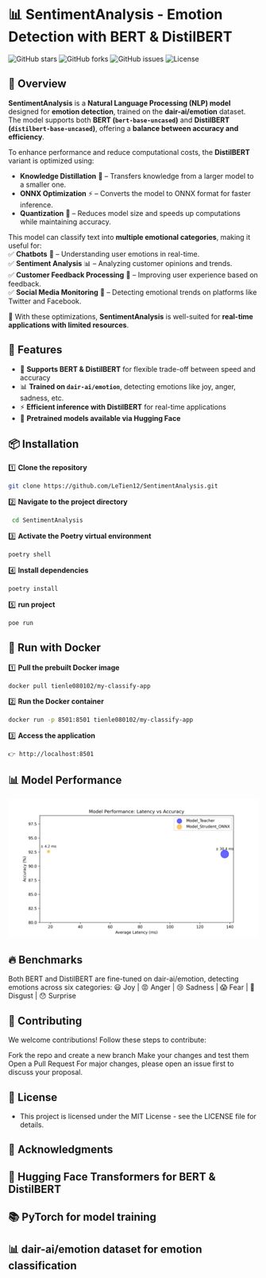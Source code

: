 # 📊 SentimentAnalysis - Emotion Detection with BERT & DistilBERT

![GitHub stars](https://img.shields.io/github/stars/LeTien12/SentimentAnalysis?style=social)
![GitHub forks](https://img.shields.io/github/forks/LeTien12/SentimentAnalysis?style=social)
![GitHub issues](https://img.shields.io/github/issues/LeTien12/SentimentAnalysis)
![License](https://img.shields.io/github/license/LeTien12/SentimentAnalysis)

## 🌟 Overview  

**SentimentAnalysis** is a **Natural Language Processing (NLP) model** designed for **emotion detection**, trained on the **dair-ai/emotion** dataset. The model supports both **BERT (`bert-base-uncased`)** and **DistilBERT (`distilbert-base-uncased`)**, offering a **balance between accuracy and efficiency**.  

To enhance performance and reduce computational costs, the **DistilBERT** variant is optimized using:  
- **Knowledge Distillation** 🧠 – Transfers knowledge from a larger model to a smaller one.  
- **ONNX Optimization** ⚡ – Converts the model to ONNX format for faster inference.  
- **Quantization** 🔢 – Reduces model size and speeds up computations while maintaining accuracy.  

This model can classify text into **multiple emotional categories**, making it useful for:  
✅ **Chatbots** 🤖 – Understanding user emotions in real-time.  
✅ **Sentiment Analysis** 📊 – Analyzing customer opinions and trends.  
✅ **Customer Feedback Processing** 📝 – Improving user experience based on feedback.  
✅ **Social Media Monitoring** 📢 – Detecting emotional trends on platforms like Twitter and Facebook.  

📝 With these optimizations, **SentimentAnalysis** is well-suited for **real-time applications with limited resources**.

## 🚀 Features

- 🧠 **Supports BERT & DistilBERT** for flexible trade-off between speed and accuracy  
- 📊 **Trained on `dair-ai/emotion`**, detecting emotions like joy, anger, sadness, etc.  
- ⚡ **Efficient inference with DistilBERT** for real-time applications  
- 🔄 **Pretrained models available via Hugging Face**  

## 📦 Installation

1️⃣ **Clone the repository**  
   ```bash
   git clone https://github.com/LeTien12/SentimentAnalysis.git
   ```

2️⃣ **Navigate to the project directory**
   ```bash
    cd SentimentAnalysis
   ```

3️⃣ **Activate the Poetry virtual environment**  
   ```bash
   poetry shell
   ```

4️⃣ **Install dependencies**  
   ```bash
   poetry install
   ```

5️⃣ **run project**  
   ```bash
   poe run
   ```

## 🐳 Run with Docker

1️⃣ **Pull the prebuilt Docker image**  
   ```bash
   docker pull tienle080102/my-classify-app
   ```

2️⃣ **Run the Docker container**  
   ```bash
   docker run -p 8501:8501 tienle080102/my-classify-app
   ```

3️⃣ **Access the application**  
   ```bash
   👉 http://localhost:8501
   ```

## 📊 Model Performance
![image](src/infrastructure/save_img/plot.jpg)

## 🔥 Benchmarks
Both BERT and DistilBERT are fine-tuned on dair-ai/emotion, detecting emotions across six categories:
😃 Joy | 😡 Anger | 😢 Sadness | 😱 Fear | 🤢 Disgust | 😯 Surprise

## 🤝 Contributing
We welcome contributions! Follow these steps to contribute:

Fork the repo and create a new branch
Make your changes and test them
Open a Pull Request
For major changes, please open an issue first to discuss your proposal.

## 📄 License
- This project is licensed under the MIT License - see the LICENSE file for details.

## 🌟 Acknowledgments
## 🤗 Hugging Face Transformers for BERT & DistilBERT
## 📚 PyTorch for model training
## 📊 dair-ai/emotion dataset for emotion classification

